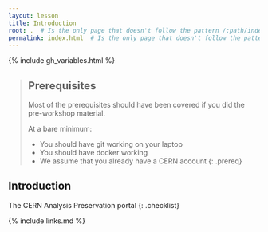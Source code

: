 ```yaml
---
layout: lesson
title: Introduction
root: .  # Is the only page that doesn't follow the pattern /:path/index.html
permalink: index.html  # Is the only page that doesn't follow the pattern /:path/index.html
---
```

{% include gh_variables.html %}

> ## Prerequisites
>
> Most of the prerequisites should have been covered if you did the
> pre-workshop material.
>
> At a bare minimum:
> - You should have git working on your laptop
> - You should have docker working
> - We assume that you already have a CERN account
{: .prereq}

Introduction
------------

The CERN Analysis Preservation portal
{: .checklist}

{% include links.md %}
